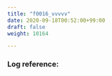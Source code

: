 ```yaml
---
title: "f0016_vvvvv"
date: 2020-09-18T00:52:00+99:00
draft: false
weight: 10164

---
```


### Log reference: <no value>

```
